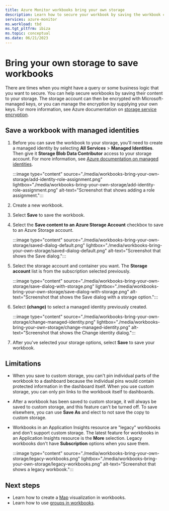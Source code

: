 ```yaml
---
title: Azure Monitor workbooks bring your own storage
description: Learn how to secure your workbook by saving the workbook content to your storage.
services: azure-monitor
ms.workload: tbd
ms.tgt_pltfrm: ibiza
ms.topic: conceptual
ms.date: 06/21/2023
---
```


# Bring your own storage to save workbooks

There are times when you might have a query or some business logic that you want to secure. You can help secure workbooks by saving their content to your storage. The storage account can then be encrypted with Microsoft-managed keys, or you can manage the encryption by supplying your own keys. For more information, see Azure documentation on [storage service encryption](../../storage/common/storage-service-encryption.md).

## Save a workbook with managed identities

1. Before you can save the workbook to your storage, you'll need to create a managed identity by selecting **All Services** > **Managed Identities**. Then give it **Storage Blob Data Contributor** access to your storage account. For more information, see [Azure documentation on managed identities](../../active-directory/managed-identities-azure-resources/how-to-manage-ua-identity-portal.md).

    :::image type="content" source="./media/workbooks-bring-your-own-storage/add-identity-role-assignment.png" lightbox="./media/workbooks-bring-your-own-storage/add-identity-role-assignment.png" alt-text="Screenshot that shows adding a role assignment.":::

1. Create a new workbook.
1. Select **Save** to save the workbook.
1. Select the **Save content to an Azure Storage Account** checkbox to save to an Azure Storage account.

    :::image type="content" source="./media/workbooks-bring-your-own-storage/saved-dialog-default.png" lightbox="./media/workbooks-bring-your-own-storage/saved-dialog-default.png" alt-text="Screenshot that shows the Save dialog.":::

1. Select the storage account and container you want. The **Storage account** list is from the subscription selected previously.

    :::image type="content" source="./media/workbooks-bring-your-own-storage/save-dialog-with-storage.png" lightbox="./media/workbooks-bring-your-own-storage/save-dialog-with-storage.png" alt-text="Screenshot that shows the Save dialog with a storage option.":::

1. Select **(change)** to select a managed identity previously created.

    :::image type="content" source="./media/workbooks-bring-your-own-storage/change-managed-identity.png" lightbox="./media/workbooks-bring-your-own-storage/change-managed-identity.png" alt-text="Screenshot that shows the Change identity dialog.":::

1. After you've selected your storage options, select **Save** to save your workbook.

## Limitations

- When you save to custom storage, you can't pin individual parts of the workbook to a dashboard because the individual pins would contain protected information in the dashboard itself. When you use custom storage, you can only pin links to the workbook itself to dashboards.
- After a workbook has been saved to custom storage, it will always be saved to custom storage, and this feature can't be turned off. To save elsewhere, you can use **Save As** and elect to not save the copy to custom storage.
- Workbooks in an Application Insights resource are "legacy" workbooks and don't support custom storage. The latest feature for workbooks in an Application Insights resource is the **More** selection. Legacy workbooks don't have **Subscription** options when you save them.

   :::image type="content" source="./media/workbooks-bring-your-own-storage/legacy-workbooks.png" lightbox="./media/workbooks-bring-your-own-storage/legacy-workbooks.png" alt-text="Screenshot that shows a legacy workbook.":::

## Next steps

- Learn how to create a [Map](workbooks-map-visualizations.md) visualization in workbooks.
- Learn how to use [groups in workbooks](../visualize/workbooks-groups.md).
